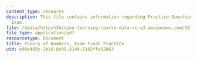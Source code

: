```yaml
---
content_type: resource
description: This file contains information regarding Practice Questions for Final
  Exam.
file: /media/https%3A/open-learning-course-data-rc.s3.amazonaws.com/18-781-theory-of-numbers-spring-2012/e98a405c1b108c9931445102ffa52863_MIT18_871S12_practfinal.pdf
file_type: application/pdf
resourcetype: Document
title: Theory of Numbers, Exam Final Practice
uid: e98a405c-1b10-8c99-3144-5102ffa52863
---
```

